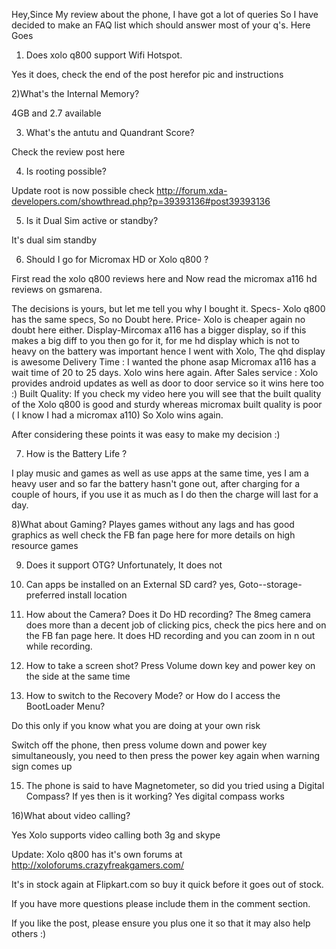 
Hey,Since My review about the phone, I have got a lot of queries So I have decided to make an FAQ list which should answer most of your q's.
Here Goes

1) Does xolo q800 support Wifi Hotspot.

Yes it does, check the end of the post herefor pic and instructions

2)What's the Internal Memory?

4GB and 2.7 available

3) What's the antutu and Quandrant Score?

Check the review post here

4) Is rooting possible?

Update  root is now possible check http://forum.xda-developers.com/showthread.php?p=39393136#post39393136

5) Is it Dual Sim active or standby?

It's dual sim standby

6) Should I go for Micromax HD or Xolo q800 ?

First read the xolo q800 reviews here and
Now read the micromax a116 hd reviews on gsmarena.

The decisions is yours, but let me tell you why I bought it.
Specs-  Xolo q800 has the same specs, So no Doubt here.
Price- Xolo is cheaper again no doubt here either.
Display-Mircomax a116 has a bigger display, so if this makes a big diff to you then go for it, for me hd display which is not to heavy on the battery was important hence I went with Xolo, The qhd display is awesome
Delivery Time : I wanted the phone asap Micromax a116 has a wait time of 20 to 25 days. Xolo wins here again.
After Sales service : Xolo provides android updates as well as door to door service so it wins here too :)
Built Quality: If you check my video here you will see that the built quality of the Xolo q800 is good and sturdy whereas micromax built quality is poor ( I know I had a micromax a110) So Xolo wins again.

After considering these points it was easy to make my decision :)

7) How is the Battery Life ?

I play music and games as well as use apps at the same time, yes I am a heavy user and so far the battery hasn't gone out, after charging for a couple of hours, if you use it as much as I do then the charge will last for a day.

8)What about Gaming?
Playes games without any lags and has good graphics as well check the FB fan page here for more details on high resource games

9) Does it support OTG?
Unfortunately, It does not

10) Can apps be installed on an External SD card?
yes, Goto--storage-preferred install location

11) How about the Camera? Does it Do HD recording?
The 8meg camera does more than a decent job of clicking pics, check the pics here  and on the FB fan page here. It does HD recording and you can zoom in n out while recording.

12) How to take a screen shot?
Press Volume down key and power key on the side at the same time

13) How to switch to the  Recovery Mode? or How do I access the BootLoader Menu?

Do this only if you know what you are doing at your own risk

Switch off the phone, then press volume down and power key simultaneously, you need to then press the power key again when warning sign comes up

15) The phone is said to have Magnetometer, so did you tried using a Digital Compass? If yes then is it working?
Yes digital compass works

16)What about video calling?

Yes Xolo supports video calling both 3g and skype

Update: Xolo q800 has it's own forums at  http://xoloforums.crazyfreakgamers.com/

It's in stock again  at Flipkart.com so buy it quick before it goes out of stock.


If you have more questions please include them in the comment section.

If you like the post, please ensure you plus one it so that it may also help others :)

